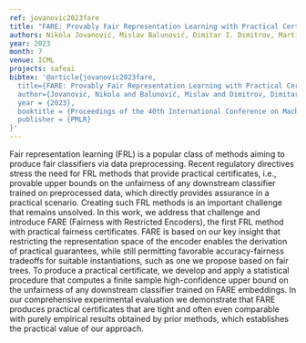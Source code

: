 ```yaml
---
ref: jovanovic2023fare
title: "FARE: Provably Fair Representation Learning with Practical Certificates"
authors: Nikola Jovanović, Mislav Balunović, Dimitar I. Dimitrov, Martin Vechev
year: 2023
month: 7
venue: ICML
projects: safeai
bibtex: '@article{jovanovic2023fare,
  title={FARE: Provably Fair Representation Learning with Practical Certificates},
  author={Jovanović, Nikola and Balunović, Mislav and Dimitrov, Dimitar I and Vechev, Martin},
  year = {2023},
  booktitle = {Proceedings of the 40th International Conference on Machine Learning},
  publisher = {PMLR}
}'
---
```


Fair representation learning (FRL) is a popular class of methods aiming to produce fair classifiers via data preprocessing. Recent regulatory directives stress the need for FRL methods that provide practical certificates, i.e., provable upper bounds on the unfairness of any downstream classifier trained on preprocessed data, which directly provides assurance in a practical scenario. Creating such FRL methods is an important challenge that remains unsolved. In this work, we address that challenge and introduce FARE (Fairness with Restricted Encoders), the first FRL method with practical fairness certificates. FARE is based on our key insight that restricting the representation space of the encoder enables the derivation of practical guarantees, while still permitting favorable accuracy-fairness tradeoffs for suitable instantiations, such as one we propose based on fair trees. To produce a practical certificate, we develop and apply a statistical procedure that computes a finite sample high-confidence upper bound on the unfairness of any downstream classifier trained on FARE embeddings. In our comprehensive experimental evaluation we demonstrate that FARE produces practical certificates that are tight and often even comparable with purely empirical results obtained by prior methods, which establishes the practical value of our approach. 
